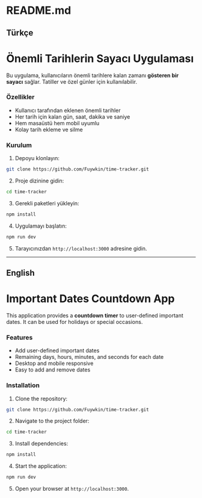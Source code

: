 # README.md

## **Türkçe**

# Önemli Tarihlerin Sayacı Uygulaması

Bu uygulama, kullanıcıların önemli tarihlere kalan zamanı **gösteren bir sayacı** sağlar. Tatiller ve özel günler için kullanılabilir.

### Özellikler

* Kullanıcı tarafından eklenen önemli tarihler
* Her tarih için kalan gün, saat, dakika ve saniye
* Hem masaüstü hem mobil uyumlu
* Kolay tarih ekleme ve silme

### Kurulum

1. Depoyu klonlayın:

```bash
git clone https://github.com/Fuywkin/time-tracker.git
```

2. Proje dizinine gidin:

```bash
cd time-tracker
```

3. Gerekli paketleri yükleyin:

```bash
npm install
```

4. Uygulamayı başlatın:

```bash
npm run dev
```

5. Tarayıcınızdan `http://localhost:3000` adresine gidin.

---

## **English**

# Important Dates Countdown App

This application provides a **countdown timer** to user-defined important dates. It can be used for holidays or special occasions.

### Features

* Add user-defined important dates
* Remaining days, hours, minutes, and seconds for each date
* Desktop and mobile responsive
* Easy to add and remove dates

### Installation

1. Clone the repository:

```bash
git clone https://github.com/Fuywkin/time-tracker.git
```

2. Navigate to the project folder:

```bash
cd time-tracker
```

3. Install dependencies:

```bash
npm install
```

4. Start the application:

```bash
npm run dev
```

5. Open your browser at `http://localhost:3000`.
